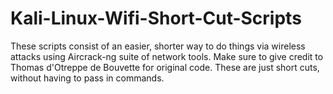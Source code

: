 # Kali-Linux-Wifi-Short-Cut-Scripts
These scripts consist of an easier, shorter way to do things via wireless attacks using Aircrack-ng suite of network tools. Make sure to give credit to Thomas d'Otreppe de Bouvette for original code. These are just short cuts, without having to pass in commands.
